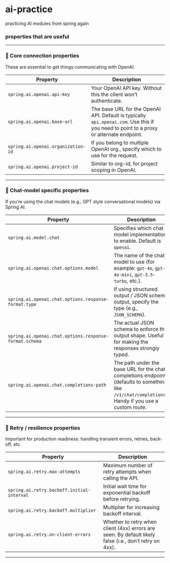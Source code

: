 # ai-practice
practicing AI modules from spring again


### properties that are useful
---

### 🔑 Core connection properties

These are essential to get things communicating with OpenAI.

| Property                           | Description                                                                                                                             |
|------------------------------------|-----------------------------------------------------------------------------------------------------------------------------------------|
| `spring.ai.openai.api-key`         | Your OpenAI API key. Without this the client won’t authenticate.                                                                        |
| `spring.ai.openai.base-url`        | The base URL for the OpenAI API. Default is typically `api.openai.com`. Use this if you need to point to a proxy or alternate endpoint. |
| `spring.ai.openai.organization-id` | If you belong to multiple OpenAI org., specify which to use for the request.                                                            |
| `spring.ai.openai.project-id`      | Similar to org-id, for project scoping in OpenAI.                                                                                       |

---

### 🧠 Chat-model specific properties

If you’re using the chat models (e.g., GPT style conversational models) via Spring AI.

| Property                                               | Description                                                                                                                                         |
|--------------------------------------------------------|-----------------------------------------------------------------------------------------------------------------------------------------------------|
| `spring.ai.model.chat`                                 | Specifies which chat model implementation to enable. Default is `openai`.                                                                           |
| `spring.ai.openai.chat.options.model`                  | The name of the chat model to use (for example: `gpt-4o`, `gpt-4o-mini`, `gpt-3.5-turbo`, etc.).                                                    |
| `spring.ai.openai.chat.options.response-format.type`   | If using structured output / JSON schema output, specify the type (e.g., `JSON_SCHEMA`).                                                            |
| `spring.ai.openai.chat.options.response-format.schema` | The actual JSON schema to enforce the output shape. Useful for making the responses strongly typed.                                                 |
| `spring.ai.openai.chat.completions-path`               | The path under the base URL for the chat completions endpoint (defaults to something like `/v1/chat/completions`). Handy if you use a custom route. |

---

### 🔁 Retry / resilience properties

Important for production readiness: handling transient errors, retries, back-off, etc.

| Property                                   | Description                                                                                             |
|--------------------------------------------|---------------------------------------------------------------------------------------------------------|
| `spring.ai.retry.max-attempts`             | Maximum number of retry attempts when calling the API.                                                  |
| `spring.ai.retry.backoff.initial-interval` | Initial wait time for exponential backoff before retrying.                                              |
| `spring.ai.retry.backoff.multiplier`       | Multiplier for increasing backoff interval.                                                             |
| `spring.ai.retry.on-client-errors`         | Whether to retry when client (4xx) errors are seen. By default likely false (i.e., don’t retry on 4xx). |

---